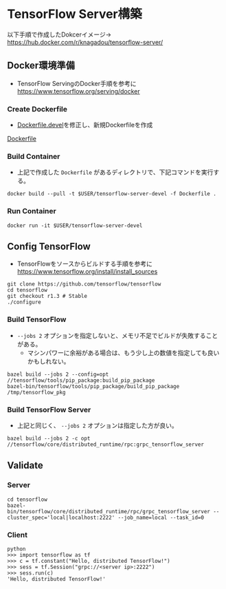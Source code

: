 # TensorFlow Server構築
以下手順で作成したDokcerイメージ→ https://hub.docker.com/r/knagadou/tensorflow-server/

## Docker環境準備
* TensorFlow ServingのDocker手順を参考に https://www.tensorflow.org/serving/docker

### Create Dockerfile
* [Dockerfile.devel](https://github.com/tensorflow/serving/blob/master/tensorflow_serving/tools/docker/Dockerfile.devel)を修正し、新規Dockerfileを作成

[Dockerfile](Dockerfile)

### Build Container
* 上記で作成した `Dockerfile` があるディレクトリで、下記コマンドを実行する。

```
docker build --pull -t $USER/tensorflow-server-devel -f Dockerfile .
```

### Run Container

```
docker run -it $USER/tensorflow-server-devel
```

## Config TensorFlow
* TensorFlowをソースからビルドする手順を参考に https://www.tensorflow.org/install/install_sources

```
git clone https://github.com/tensorflow/tensorflow
cd tensorflow
git checkout r1.3 # Stable
./configure
```

### Build TensorFlow
* `--jobs 2` オプションを指定しないと、メモリ不足でビルドが失敗することがある。
   * マシンパワーに余裕がある場合は、もう少し上の数値を指定しても良いかもしれない。

```
bazel build --jobs 2 --config=opt //tensorflow/tools/pip_package:build_pip_package
bazel-bin/tensorflow/tools/pip_package/build_pip_package /tmp/tensorflow_pkg
```

### Build TensorFlow Server
* 上記と同じく、 `--jobs 2` オプションは指定した方が良い。

```
bazel build --jobs 2 -c opt //tensorflow/core/distributed_runtime/rpc:grpc_tensorflow_server
```

## Validate

### Server
```
cd tensorflow
bazel-bin/tensorflow/core/distributed_runtime/rpc/grpc_tensorflow_server --cluster_spec='local|localhost:2222' --job_name=local --task_id=0
```

### Client
```
python
>>> import tensorflow as tf
>>> c = tf.constant("Hello, distributed TensorFlow!")
>>> sess = tf.Session("grpc://<server ip>:2222")
>>> sess.run(c)
'Hello, distributed TensorFlow!'
```